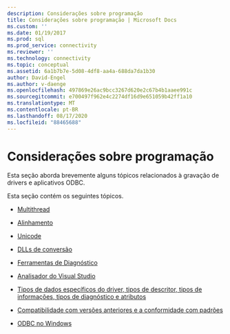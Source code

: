 ```yaml
---
description: Considerações sobre programação
title: Considerações sobre programação | Microsoft Docs
ms.custom: ''
ms.date: 01/19/2017
ms.prod: sql
ms.prod_service: connectivity
ms.reviewer: ''
ms.technology: connectivity
ms.topic: conceptual
ms.assetid: 6a1b7b7e-5d08-4df8-aa4a-688da7da1b30
author: David-Engel
ms.author: v-daenge
ms.openlocfilehash: 497869e26ac9bcc3267d620e2c67b4b1aaee991c
ms.sourcegitcommit: e700497f962e4c2274df16d9e651059b42ff1a10
ms.translationtype: MT
ms.contentlocale: pt-BR
ms.lasthandoff: 08/17/2020
ms.locfileid: "88465688"
---
```

# <a name="programming-considerations"></a>Considerações sobre programação
Esta seção aborda brevemente alguns tópicos relacionados à gravação de drivers e aplicativos ODBC.  
  
 Esta seção contém os seguintes tópicos.  
  
-   [Multithread](../../../odbc/reference/develop-app/multithreading.md)  
  
-   [Alinhamento](../../../odbc/reference/develop-app/alignment.md)  
  
-   [Unicode](../../../odbc/reference/develop-app/unicode.md)  
  
-   [DLLs de conversão](../../../odbc/reference/develop-app/translation-dlls.md)  
  
-   [Ferramentas de Diagnóstico](../../../odbc/reference/develop-app/diagnostic-tools.md)  
  
-   [Analisador do Visual Studio](../../../odbc/reference/develop-app/visual-studio-analyzer.md)  
  
-   [Tipos de dados específicos do driver, tipos de descritor, tipos de informações, tipos de diagnóstico e atributos](../../../odbc/reference/develop-app/driver-specific-data-types-descriptor-information-diagnostic.md)  
  
-   [Compatibilidade com versões anteriores e a conformidade com padrões](../../../odbc/reference/develop-app/backward-compatibility-and-standards-compliance.md)  
  
-   [ODBC no Windows](../../../odbc/reference/develop-app/odbc-in-windows.md)
